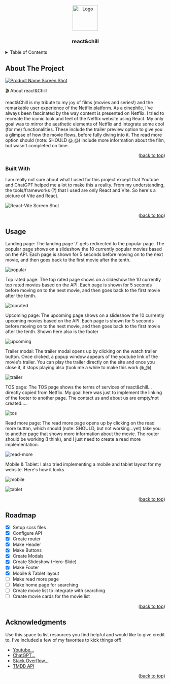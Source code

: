 <!-- Improved compatibility of back to top link: See: https://github.com/othneildrew/Best-README-Template/pull/73 -->

<a name="readme-top"></a>

<!--
*** Thanks for checking out the Best-README-Template. If you have a suggestion
*** that would make this better, please fork the repo and create a pull request
*** or simply open an issue with the tag "enhancement".
*** Don't forget to give the project a star!
*** Thanks again! Now go create something AMAZING! :D
-->

<!-- PROJECT SHIELDS -->
<!--
*** I'm using markdown "reference style" links for readability.
*** Reference links are enclosed in brackets [ ] instead of parentheses ( ).
*** See the bottom of this document for the declaration of the reference variables
*** for contributors-url, forks-url, etc. This is an optional, concise syntax you may use.
*** https://www.markdownguide.org/basic-syntax/#reference-style-links
-->

<!-- PROJECT LOGO -->
<br />
<div align="center">
  <a href="https://github.com/othneildrew/Best-README-Template">
    <img src="src/assets/react.png" alt="Logo" width="80" height="80">
  </a>

  <h3 align="center">react&chill</h3>

</div>

<!-- TABLE OF CONTENTS -->
<details>
  <summary>Table of Contents</summary>
  <ol>
    <li>
      <a href="#about-the-project">About The Project</a>
      <ul>
        <li><a href="#built-with">Built With</a></li>
      </ul>
    </li>
    <li><a href="#usage">Usage</a></li>
    <li><a href="#roadmap">Roadmap</a></li>
    <li><a href="#acknowledgments">Acknowledgments</a></li>
  </ol>
</details>

<!-- ABOUT THE PROJECT -->

## About The Project

[![Product Name Screen Shot][product-screenshot]](https://apper-frontend-course-f0du52xad-kenharvey-delacruz.vercel.app/)

🎬 About react&Chill

react&Chill is my tribute to my joy of films (movies and series!) and the remarkable user experience of the Netflix platform. As a cinephile, I've always been fascinated by the way content is presented on Netflix. I tried to recreate the iconic look and feel of the Netflix website using React. My only goal was to mirror the aesthetic elements of Netflix and integrate some cool (for me) functionalities. These include the trailer preview option to give you a glimpse of how the movie flows, before fully diving into it. The read more option should (note: SHOULD @\_@) include more information about the film, but wasn't completed on time.

<p align="right">(<a href="#readme-top">back to top</a>)</p>

### Built With

I am really not sure about what I used for this project except that Youtube and ChatGPT helped me a lot to make this a reality. From my understanding, the tools/frameworks (?) that I used are only React and Vite. So here's a picture of Vite and React.

![React-Vite Screen Shot][react-vite-screenshot]

<p align="right">(<a href="#readme-top">back to top</a>)</p>

<!-- USAGE EXAMPLES -->

## Usage

Landing page:
The landing page '/' gets redirected to the popular page. The popular page shows on a slideshow the 10 currently popular movies based on the API. Each page is shown for 5 seconds before moving on to the next movie, and then goes back to the first movie after the tenth.

![popular]

Top rated page:
The top rated page shows on a slideshow the 10 currently top rated movies based on the API. Each page is shown for 5 seconds before moving on to the next movie, and then goes back to the first movie after the tenth.

![toprated]

Upcoming page:
The upcoming page shows on a slideshow the 10 currently upcoming movies based on the API. Each page is shown for 5 seconds before moving on to the next movie, and then goes back to the first movie after the tenth. Shown here also is the footer

![upcoming]

Trailer modal:
The trailer modal opens up by clicking on the watch trailer button. Once clicked, a popup window appears of the youtube link of the movie's trailer. You can play the trailer directly on the site and once you close it, it stops playing also (took me a while to make this work @\_@)

![trailer]

TOS page:
The TOS page shows the terms of services of react&chill... directly copied from Netflix. My goal here was just to implement the linking of the footer to another page. The contact us and about us are empty/not created.....

![tos]

Read more page:
The read more page opens up by clicking on the read more button, which should (note: SHOULD, but not working...yet) take you to another page that shows more information about the movie. The router should be working (I think), and I just need to create a read more implementation.

![read-more]

Mobile & Tablet:
I also tried implementing a mobile and tablet layout for my website. Here's how it looks

![mobile]

![tablet]

<p align="right">(<a href="#readme-top">back to top</a>)</p>

<!-- ROADMAP -->

## Roadmap

- [x] Setup scss files
- [x] Configure API
- [x] Create router
- [x] Make Header
- [x] Make Buttons
- [x] Create Modals
- [x] Create Slideshow (Hero-Slide)
- [x] Make Footer
- [x] Mobile & Tablet layout
- [ ] Make read more page
- [ ] Make home page for searching
- [ ] Create movie list to integrate with searching
- [ ] Create movie cards for the movie list

<p align="right">(<a href="#readme-top">back to top</a>)</p>

<!-- ACKNOWLEDGMENTS -->

## Acknowledgments

Use this space to list resources you find helpful and would like to give credit to. I've included a few of my favorites to kick things off!

- [Youtube...](youtube.com)
- [ChatGPT...](chat.openai.com/)
- [Stack Overflow...](stackoverflow.com)
- [TMDB API](https://www.themoviedb.org)

<p align="right">(<a href="#readme-top">back to top</a>)</p>

<!-- MARKDOWN LINKS & IMAGES -->
<!-- https://www.markdownguide.org/basic-syntax/#reference-style-links -->

[product-screenshot]: src/assets/screenshots/popular.png
[react-vite-screenshot]: src/assets/screenshots/vite-react.png
[read-more]: src/assets/screenshots/notfound.png
[popular]: src/assets/screenshots/popular.png
[tos]: src/assets/screenshots/tos.png
[toprated]: src/assets/screenshots/toprated.png
[upcoming]: src/assets/screenshots/upcoming.png
[trailer]: src/assets/screenshots/trailer.png
[mobile]: src/assets/screenshots/mobile.png
[tablet]: src/assets/screenshots/tablet.png
